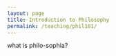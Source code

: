 ```yaml
---
layout: page
title: Introduction to Philosophy 
permalink: /teaching/phil101/
---
```


what is philo-sophia?
